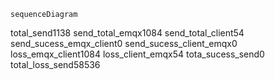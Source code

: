 ```mermaid
sequenceDiagram
```
total_send1138
send_total_emqx1084
send_total_client54
send_sucess_emqx_client0
send_sucess_client_emqx0
loss_emqx_client1084
loss_client_emqx54
tota_sucess_send0
total_loss_send58536
